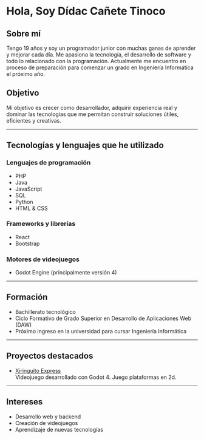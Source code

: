 # Hola, Soy Dídac Cañete Tinoco

## Sobre mí

Tengo 19 años y soy un programador junior con muchas ganas de aprender y mejorar cada día. Me apasiona la tecnología, el desarrollo de software y todo lo relacionado con la programación. Actualmente me encuentro en proceso de preparación para comenzar un grado en Ingeniería Informática el próximo año.

## Objetivo

Mi objetivo es crecer como desarrollador, adquirir experiencia real y dominar las tecnologías que me permitan construir soluciones útiles, eficientes y creativas.

---

## Tecnologías y lenguajes que he utilizado

### Lenguajes de programación
- PHP
- Java
- JavaScript
- SQL
- Python
- HTML & CSS

### Frameworks y librerías
- React
- Bootstrap

### Motores de videojuegos
- Godot Engine (principalmente versión 4)

---

## Formación

- Bachillerato tecnológico  
- Ciclo Formativo de Grado Superior en Desarrollo de Aplicaciones Web (DAW)  
- Próximo ingreso en la universidad para cursar Ingeniería Informática

---

## Proyectos destacados

- [Xiringuito Express](https://xiringuito-express.itch.io/xiringuito-express)  
  Videojuego desarrollado con Godot 4. Juego plataformas en 2d.

---

## Intereses

- Desarrollo web y backend  
- Creación de videojuegos  
- Aprendizaje de nuevas tecnologías  


